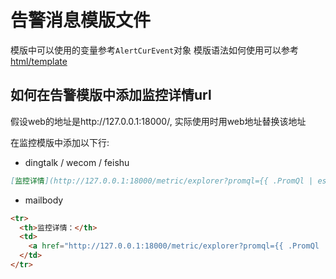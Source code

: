 # 告警消息模版文件

模版中可以使用的变量参考`AlertCurEvent`对象
模版语法如何使用可以参考[html/template](https://pkg.go.dev/html/template)

## 如何在告警模版中添加监控详情url

假设web的地址是http://127.0.0.1:18000/, 实际使用时用web地址替换该地址

在监控模版中添加以下行:

* dingtalk / wecom / feishu
```markdown
[监控详情](http://127.0.0.1:18000/metric/explorer?promql={{ .PromQl | escape }})
```

* mailbody

```html
<tr>
  <th>监控详情：</th>
  <td>
    <a href="http://127.0.0.1:18000/metric/explorer?promql={{ .PromQl | escape }}" target="_blank">点击查看</a>
  </td>
</tr>
```